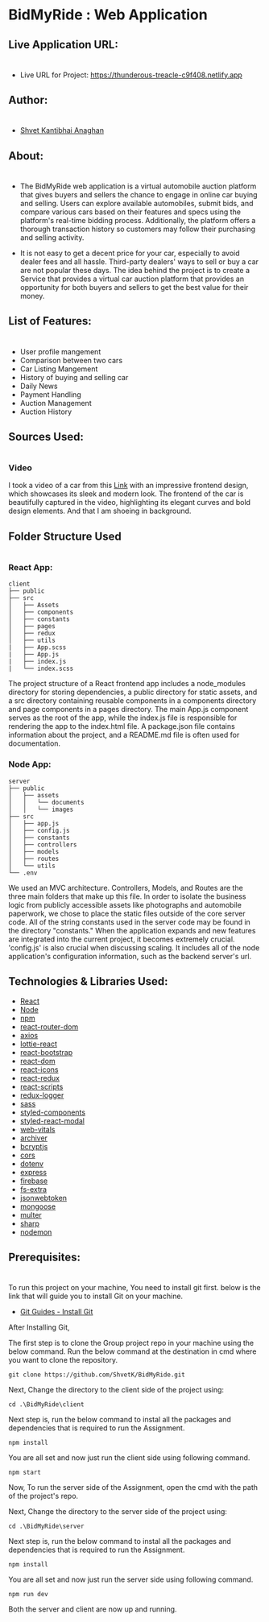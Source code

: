 # BidMyRide : Web Application

## Live Application URL:

#

- Live URL for Project: https://thunderous-treacle-c9f408.netlify.app

## Author:

#

- [Shvet Kantibhai Anaghan](shvetanaghan28@gmail.com)

## About:

#

- The BidMyRide web application is a virtual automobile auction platform that gives buyers and sellers the chance to engage in online car buying and selling. Users can explore available automobiles, submit bids, and compare various cars based on their features and specs using the platform's real-time bidding process. Additionally, the platform offers a thorough transaction history so customers may follow their purchasing and selling activity.

- It is not easy to get a decent price for your car, especially to avoid dealer fees and all hassle. Third-party dealers' ways to sell or buy a car are not popular these days. The idea behind the project is to create a Service that provides a virtual car auction platform that provides an opportunity for both buyers and sellers to get the best value for their money.

## List of Features:

#

- User profile mangement
- Comparison between two cars
- Car Listing Mangement
- History of buying and selling car
- Daily News
- Payment Handling
- Auction Management
- Auction History

## Sources Used:

#

### Video

I took a video of a car from this [Link](https://www.imagin.studio/assets/lifestyle/fiat/bridge_fiat.mp4) with an impressive frontend design, which showcases its sleek and modern look. The frontend of the car is beautifully captured in the video, highlighting its elegant curves and bold design elements. And that I am shoeing in background.

## Folder Structure Used

#

### React App:

```
client
├── public
├── src
│   ├── Assets
│   ├── components
│   ├── constants
│   ├── pages
│   ├── redux
│   ├── utils
|   ├── App.scss
|   ├── App.js
|   ├── index.js
|   └── index.scss
```

The project structure of a React frontend app includes a node_modules directory for storing dependencies, a public directory for static assets, and a src directory containing reusable components in a components directory and page components in a pages directory. The main App.js component serves as the root of the app, while the index.js file is responsible for rendering the app to the index.html file. A package.json file contains information about the project, and a README.md file is often used for documentation.

### Node App:

```
server
├── public
│   ├── assets
│   │   └── documents
│   │   └── images
├── src
│   ├── app.js
│   ├── config.js
│   ├── constants
│   ├── controllers
│   ├── models
│   ├── routes
│   └── utils
└── .env
```

We used an MVC architecture. Controllers, Models, and Routes are the three main folders that make up this file. In order to isolate the business logic from publicly accessible assets like photographs and automobile paperwork, we chose to place the static files outside of the core server code. All of the string constants used in the server code may be found in the directory "constants." When the application expands and new features are integrated into the current project, it becomes extremely crucial. 'config.js' is also crucial when discussing scaling. It includes all of the node application's configuration information, such as the backend server's url.

## Technologies & Libraries Used:

- [React](https://reactjs.org/)
- [Node](https://nodejs.org/en/)
- [npm](https://www.npmjs.com/)
- [react-router-dom](https://www.npmjs.com/package/react-router-dom)
- [axios](https://www.npmjs.com/package/axios)
- [lottie-react](https://www.npmjs.com/package/lottie-react)
- [react-bootstrap](https://www.npmjs.com/package/react-bootstrap)
- [react-dom](https://www.npmjs.com/package/react-dom)
- [react-icons](https://www.npmjs.com/package/react-icons)
- [react-redux](https://www.npmjs.com/package/react-redux)
- [react-scripts](https://www.npmjs.com/package/react-scripts)
- [redux-logger](https://www.npmjs.com/package/redux-logger)
- [sass](https://www.npmjs.com/package/sass)
- [styled-components](https://www.npmjs.com/package/styled-components)
- [styled-react-modal](https://www.npmjs.com/package/styled-react-modal)
- [web-vitals](https://www.npmjs.com/package/web-vitals)
- [archiver](https://www.npmjs.com/package/archiver)
- [bcryptjs](https://www.npmjs.com/package/bcryptjs)
- [cors](https://www.npmjs.com/package/cors)
- [dotenv](https://www.npmjs.com/package/dotenv)
- [express](https://www.npmjs.com/package/express)
- [firebase](https://www.npmjs.com/package/firebase)
- [fs-extra](https://www.npmjs.com/package/fs-extra)
- [jsonwebtoken](https://www.npmjs.com/package/jsonwebtoken)
- [mongoose](https://www.npmjs.com/package/mongoose)
- [multer](https://www.npmjs.com/package/multer)
- [sharp](https://www.npmjs.com/package/sharp)
- [nodemon](https://www.npmjs.com/package/nodemon)

## Prerequisites:

#

To run this project on your machine, You need to install git first. below is the link that will guide you to install Git on your machine.

- [Git Guides - Install Git](https://github.com/git-guides/install-git)

After Installing Git,

The first step is to clone the Group project repo in your machine using the below command. Run the below command at the destination in cmd where you want to clone the repository.

```
git clone https://github.com/ShvetK/BidMyRide.git
```

Next, Change the directory to the client side of the project using:

```
cd .\BidMyRide\client
```

Next step is, run the below command to instal all the packages and dependencies that is required to run the Assignment.

```
npm install
```

You are all set and now just run the client side using following command.

```
npm start
```

Now, To run the server side of the Assignment, open the cmd with the path of the project's repo.

Next, Change the directory to the server side of the project using:

```
cd .\BidMyRide\server
```

Next step is, run the below command to instal all the packages and dependencies that is required to run the Assignment.

```
npm install
```

You are all set and now just run the server side using following command.

```
npm run dev
```

Both the server and client are now up and running.
